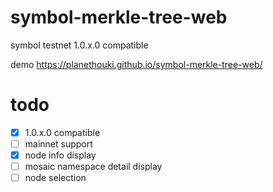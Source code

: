 # symbol-merkle-tree-web

symbol testnet 1.0.x.0 compatible

demo https://planethouki.github.io/symbol-merkle-tree-web/

# todo

- [x] 1.0.x.0 compatible
- [ ] mainnet support
- [x] node info display
- [ ] mosaic namespace detail display
- [ ] node selection

